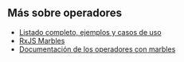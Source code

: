 ## Más sobre operadores

- [Listado completo, ejemplos y casos de uso](https://www.learnrxjs.io/operators/)
- [RxJS Marbles](http://rxmarbles.com/)
- [Documentación de los operadores con marbles](http://reactivex.io/rxjs/manual/overview.html#operators)
